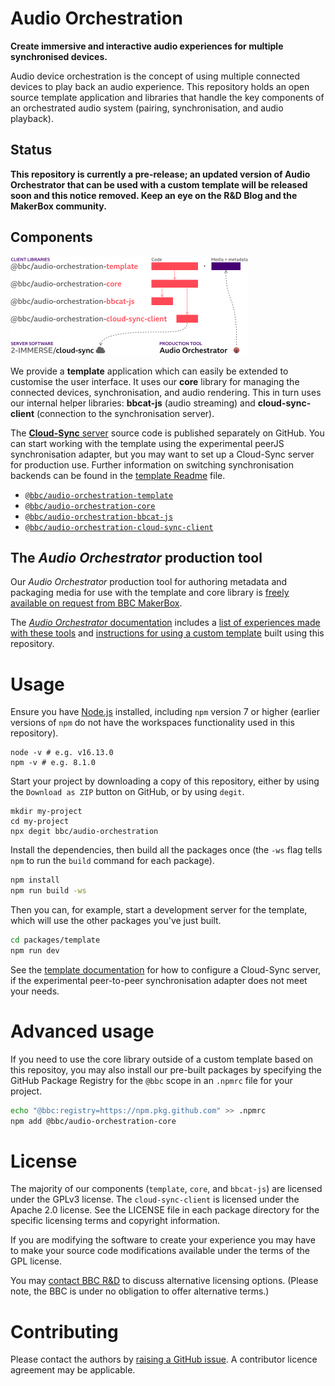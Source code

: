 # Audio Orchestration

**Create immersive and interactive audio experiences for multiple synchronised devices.**

Audio device orchestration is the concept of using multiple connected devices to play back an audio experience. This repository holds an open source template application and libraries that handle the key components of an orchestrated audio system (pairing, synchronisation, and audio playback).

## Status

**This repository is currently a pre-release; an updated version of Audio Orchestrator that can be used with a custom template will be released soon and this notice removed. Keep an eye on the R&D Blog and the MakerBox community.**

## Components

<img alt="Components of this project: the template, core, bbcat-js, cloud-sync-client code in this repository, the cloud-sync server they use to communicate, and the media and metadata produced with the Audio Orchestrator tool." src="doc/repo-structure.png" width="380" height="158" />

We provide a **template** application which can easily be extended to customise the user interface. It uses our **core** library for managing the connected devices, synchronisation, and audio rendering. This in turn uses our internal helper libraries: **bbcat-js** (audio streaming) and **cloud-sync-client** (connection to the synchronisation server).

The [**Cloud-Sync** server](https://github.com/2-IMMERSE/cloud-sync) source code is published separately on GitHub. You can start working with the template using the experimental peerJS synchronisation adapter, but you may want to set up a Cloud-Sync server for production use. Further information on switching synchronisation backends can be found in the [template Readme](packages/template/Readme.md) file.

* [`@bbc/audio-orchestration-template`](packages/template)
* [`@bbc/audio-orchestration-core`](packages/core)
* [`@bbc/audio-orchestration-bbcat-js`](packages/bbcat-js)
* [`@bbc/audio-orchestration-cloud-sync-client`](packages/cloud-sync-client)

## The _Audio Orchestrator_ production tool

Our _Audio Orchestrator_ production tool for authoring metadata and packaging media for use with the template and core library is [freely available on request from BBC MakerBox](https://www.bbc.co.uk/makerbox/tools/audio-orchestrator).

The [_Audio Orchestrator_ documentation](https://bbc.github.io/bbcat-orchestration-docs/) includes a [list of experiences made with these tools](https://bbc.github.io/bbcat-orchestration-docs/productions/) and [instructions for using a custom template](https://bbc.github.io/bbcat-orchestration-docs/custom-template) built using this repository.

# Usage

Ensure you have [Node.js](https://nodejs.org/en/) installed, including `npm` version 7 or higher (earlier versions of `npm` do not have the workspaces functionality used in this repository).

```
node -v # e.g. v16.13.0
npm -v # e.g. 8.1.0
```

Start your project by downloading a copy of this repository, either by using the `Download as ZIP` button on GitHub, or by using `degit`.

```
mkdir my-project
cd my-project
npx degit bbc/audio-orchestration
```

Install the dependencies, then build all the packages once (the `-ws` flag tells `npm` to run the `build` command for each package).

```sh
npm install
npm run build -ws
```

Then you can, for example, start a development server for the template, which will use the other packages you've just built.

```sh
cd packages/template
npm run dev
```

See the [template documentation](packages/template/Readme.md) for how to configure a Cloud-Sync server, if the experimental peer-to-peer synchronisation adapter does not meet your needs.

# Advanced usage

If you need to use the core library outside of a custom template based on this repositoy, you may also install our pre-built packages by specifying the GitHub Package Registry for the `@bbc` scope in an `.npmrc` file for your project.

```sh
echo "@bbc:registry=https://npm.pkg.github.com" >> .npmrc
npm add @bbc/audio-orchestration-core
```

# License

The majority of our components (`template`, `core`, and `bbcat-js`) are licensed under the GPLv3 license. The `cloud-sync-client` is licensed under the Apache 2.0 license. See the LICENSE file in each package directory for the specific licensing terms and copyright information.

If you are modifying the software to create your experience you may have to make your source code modifications available under the terms of the GPL license.

You may [contact BBC R&D](https://www.bbc.co.uk/rd/contacts) to discuss alternative licensing options. (Please note, the BBC is under no obligation to offer alternative terms.)

# Contributing

Please contact the authors by [raising a GitHub issue](https://github.com/bbc/audio-orchestration/issues/new). A contributor licence agreement may be applicable.
